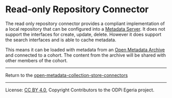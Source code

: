 <!-- SPDX-License-Identifier: CC-BY-4.0 -->
<!-- Copyright Contributors to the ODPi Egeria project 2020. -->

# Read-only Repository Connector

The read only repository connector provides a compliant implementation of a local repository
that can be configured into a [Metadata Server](../../../../../admin-services/docs/concepts/metadata-server.md).
It does not support the interfaces for
create, update, delete.  However it does support the search interfaces and is able to cache metadata.

This means it can be loaded with metadata from an
[Open Metadata Archive](../../../../../../open-metadata-resources/open-metadata-archives) and connected
to a cohort.  The content from the archive will be shared with other members of the cohort.


----
Return to the [open-metadata-collection-store-connectors](..)

----
License: [CC BY 4.0](https://creativecommons.org/licenses/by/4.0/),
Copyright Contributors to the ODPi Egeria project.